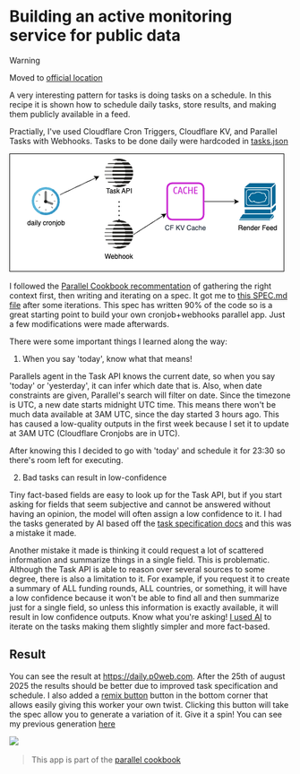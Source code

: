 # Building an active monitoring service for public data

> [!WARNING]
> Moved to [official location](https://github.com/parallel-web/parallel-cookbook)

A very interesting pattern for tasks is doing tasks on a schedule. In this recipe it is shown how to schedule daily tasks, store results, and making them publicly available in a feed.

Practially, I've used Cloudflare Cron Triggers, Cloudflare KV, and Parallel Tasks with Webhooks. Tasks to be done daily were hardcoded in [tasks.json](tasks.json)

![](daily.drawio.png)

I followed the [Parallel Cookbook recommentation](https://github.com/parallel-web/parallel-cookbook) of gathering the right context first, then writing and iterating on a spec. It got me to [this SPEC.md file](SPEC.md) after some iterations. This spec has written 90% of the code so is a great starting point to build your own cronjob+webhooks parallel app. Just a few modifications were made afterwards.

There were some important things I learned along the way:

1. When you say 'today', know what that means!

Parallels agent in the Task API knows the current date, so when you say 'today' or 'yesterday', it can infer which date that is. Also, when date constraints are given, Parallel's search will filter on date. Since the timezone is UTC, a new date starts midnight UTC time. This means there won't be much data available at 3AM UTC, since the day started 3 hours ago. This has caused a low-quality outputs in the first week because I set it to update at 3AM UTC (Cloudflare Cronjobs are in UTC).

After knowing this I decided to go with 'today' and schedule it for 23:30 so there's room left for executing.

2. Bad tasks can result in low-confidence

Tiny fact-based fields are easy to look up for the Task API, but if you start asking for fields that seem subjective and cannot be answered without having an opinion, the model will often assign a low confidence to it. I had the tasks generated by AI based off the [task specification docs](https://docs.parallel.ai/task-api/core-concepts/specify-a-task) and this was a mistake it made.

Another mistake it made is thinking it could request a lot of scattered information and summarize things in a single field. This is problematic. Although the Task API is able to reason over several sources to some degree, there is also a limitation to it. For example, if you request it to create a summary of ALL funding rounds, ALL countries, or something, it will have a low confidence because it won't be able to find all and then summarize just for a single field, so unless this information is exactly available, it will result in low confidence outputs. Know what you're asking! [I used AI](https://letmeprompt.com/rules-httpsuithu-hnyp290) to iterate on the tasks making them slightly simpler and more fact-based.

## Result

You can see the result at https://daily.p0web.com. After the 25th of august 2025 the results should be better due to improved task specification and schedule. I also added a [remix button](https://github.com/janwilmake/forgithub.remix) button in the bottom corner that allows easily giving this worker your own twist. Clicking this button will take the spec allow you to generate a variation of it. Give it a spin! You can see my previous generation [here](https://letmeprompt.com/recurring-tasks-us-b0nl4w0)

[![](https://remix.forgithub.com/badge)](https://remix.forgithub.com/janwilmake/parallel-daily-insights)

> This app is part of the [parallel cookbook](https://github.com/parallel-web/parallel-cookbook)
